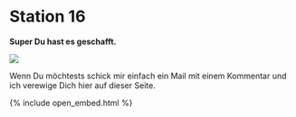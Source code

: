 # Station 16

**Super Du hast es geschafft.**

![](https://thumbor.forbes.com/thumbor/960x0/https%3A%2F%2Fblogs-images.forbes.com%2Fmargiegoldsmith%2Ffiles%2F2018%2F06%2FTreasure.Spilling.jpg)

Wenn Du möchtests schick mir einfach ein Mail mit einem Kommentar und ich verewige Dich hier auf dieser Seite.

{% include open_embed.html %}
